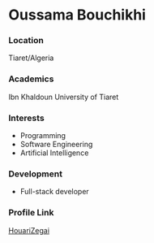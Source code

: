 # Oussama Bouchikhi

### Location

Tiaret/Algeria

### Academics

Ibn Khaldoun University of Tiaret

### Interests

- Programming
- Software Engineering
- Artificial Intelligence

### Development

- Full-stack developer

### Profile Link

[HouariZegai](https://github.com/HouariZegai)